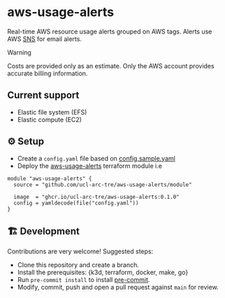 # aws-usage-alerts

Real-time AWS resource usage alerts grouped on AWS tags. Alerts use AWS
[SNS](https://aws.amazon.com/sns/) for email alerts.

> [!WARNING]
> Costs are provided only as an estimate. Only the AWS account provides accurate billing information.

## Current support

- Elastic file system (EFS)
- Elastic compute (EC2)

## ⚙️ Setup

- Create a `config.yaml` file based on [config.sample.yaml](./config.sample.yaml)
- Deploy the [aws-usage-alerts](./deploy/module) terraform module i.e

```hcl
module "aws-usage-alerts" {
  source = "github.com/ucl-arc-tre/aws-usage-alerts/module"

  image  = "ghcr.io/ucl-arc-tre/aws-usage-alerts:0.1.0"
  config = yamldecode(file("config.yaml"))
}
```

## 🏗️ Development

Contributions are very welcome! Suggested steps:

- Clone this repository and create a branch.
- Install the prerequisites: {k3d, terraform, docker, make, go}
- Run `pre-commit install` to install [pre-commit](https://pre-commit.com/).
- Modify, commit, push and open a pull request against `main` for review.
